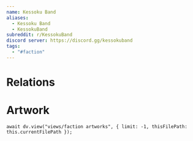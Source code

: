 ```yaml
---
name: Kessoku Band
aliases:
  - Kessoku Band
  - KessokuBand
subreddit: r/KessokuBand
discord server: https://discord.gg/kessokuband
tags:
  - "#faction"
---
```

# Relations

# Artwork
```dataviewjs
await dv.view("views/faction artworks", { limit: -1, thisFilePath: this.currentFilePath });
```